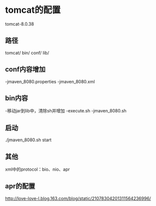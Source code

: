 # tomcat的配置
tomcat-8.0.38

## 路径
tomcat/
    bin/
    conf/
    lib/

## conf内容增加
-jmaven_8080.properties
-jmaven_8080.xml

## bin内容
-移动jar到lib中，清除sh并增加
-execute.sh
-jmaven_8080.sh

## 启动
./jmaven_8080.sh start

## 其他
xml中的protocol：bio、nio、apr

## apr的配置
http://love-love-l.blog.163.com/blog/static/21078304201311564236996/


